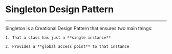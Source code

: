 # Singleton Design Pattern
***
Singleton is a Creational Design Pattern that ensures two main things:

    1. That a class has just a **single instance**
    
    2. Provides a **global access point** to that instance